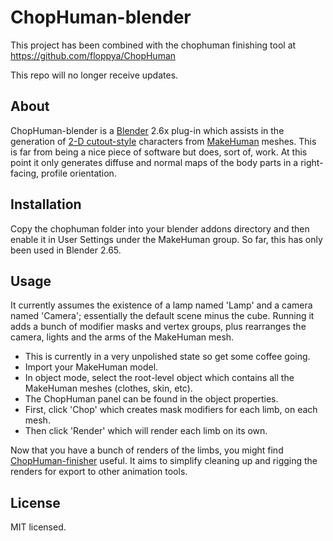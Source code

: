 ChopHuman-blender
=================

This project has been combined with the chophuman finishing tool at
https://github.com/floppya/ChopHuman

This repo will no longer receive updates.

About
-----
ChopHuman-blender is a [Blender](http://www.blender.org/) 2.6x plug-in which assists
in the generation of [2-D cutout-style](http://en.wikipedia.org/wiki/Cutout_animation)
characters from [MakeHuman](http://www.makehuman.org/) meshes. This is far from being
a nice piece of software but does, sort of, work. At this point it only generates
diffuse and normal maps of the body parts in a right-facing, profile orientation.

Installation
------------
Copy the chophuman folder into your blender addons directory and then enable
it in User Settings under the MakeHuman group. So far, this has only been
used in Blender 2.65.

Usage
-----
It currently assumes the existence of a lamp named 'Lamp' and a camera named
'Camera'; essentially the default scene minus the cube. Running it adds a
bunch of modifier masks and vertex groups, plus rearranges the camera, lights
and the arms of the MakeHuman mesh.

* This is currently in a very unpolished state so get some coffee going.
* Import your MakeHuman model.
* In object mode, select the root-level object which contains all the
MakeHuman meshes (clothes, skin, etc).
* The ChopHuman panel can be found in the object properties.
* First, click 'Chop' which creates mask modifiers for each limb, on each mesh.
* Then click 'Render' which will render each limb on its own.

Now that you have a bunch of renders of the limbs, you might find 
[ChopHuman-finisher](https://github.com/floppya/chophuman-finisher) useful.
It aims to simplify cleaning up and rigging the renders for export to
other animation tools.

License
-------
MIT licensed.